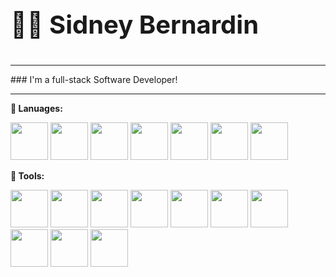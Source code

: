 <h3 style="font-size:40px;">🧑‍💻 Sidney Bernardin</h3>

<hr />
### I'm a full-stack Software Developer!
<hr />

<strong>📜 Lanuages:</strong>
<p align="left">
  <img width="60px" src="https://cdn.jsdelivr.net/gh/devicons/devicon/icons/go/go-original-wordmark.svg" />
  <img width="60px" src="https://cdn.jsdelivr.net/gh/devicons/devicon/icons/python/python-original-wordmark.svg" />
  <img width="60px" src="https://cdn.jsdelivr.net/gh/devicons/devicon/icons/html5/html5-original-wordmark.svg" />
  <img width="60px" src="https://cdn.jsdelivr.net/gh/devicons/devicon/icons/css3/css3-original-wordmark.svg" />
  <img width="60px" src="https://cdn.jsdelivr.net/gh/devicons/devicon/icons/javascript/javascript-original.svg" />
  <img width="60px" src="https://cdn.jsdelivr.net/gh/devicons/devicon/icons/cplusplus/cplusplus-original.svg" />
  <img width="60px" src="https://cdn.jsdelivr.net/gh/devicons/devicon/icons/bash/bash-original.svg" />
</p>

<strong>🧰 Tools:</strong>
<p align="left">
  <img width="60px" src="https://cdn.jsdelivr.net/gh/devicons/devicon/icons/linux/linux-original.svg" />
  <img width="60px" src="https://cdn.jsdelivr.net/gh/devicons/devicon/icons/mongodb/mongodb-original-wordmark.svg" />
  <img width="60px" src="https://cdn.jsdelivr.net/gh/devicons/devicon/icons/mysql/mysql-original-wordmark.svg" />
  <img width="60px" src="https://cdn.jsdelivr.net/gh/devicons/devicon/icons/docker/docker-original-wordmark.svg" />
  <img width="60px" src="https://cdn.jsdelivr.net/gh/devicons/devicon/icons/vuejs/vuejs-original-wordmark.svg" />
  <img width="60px" src="https://cdn.jsdelivr.net/gh/devicons/devicon/icons/godot/godot-original-wordmark.svg" />
  <img width="60px" src="https://cdn.jsdelivr.net/gh/devicons/devicon/icons/git/git-original-wordmark.svg" />
  <img width="60px" src="https://cdn.jsdelivr.net/gh/devicons/devicon/icons/github/github-original-wordmark.svg" />
  <img width="60px" src="https://cdn.jsdelivr.net/gh/devicons/devicon/icons/googlecloud/googlecloud-original-wordmark.svg" />
  <img width="60px" src="https://cdn.jsdelivr.net/gh/devicons/devicon/icons/vim/vim-original.svg" />
</p>

